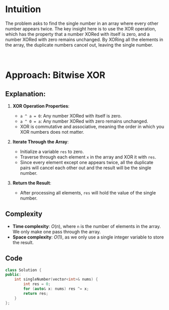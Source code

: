 # Intuition

The problem asks to find the single number in an array where every other number appears twice. The key insight here is to use the XOR operation, which has the property that a number XORed with itself is zero, and a number XORed with zero remains unchanged. By XORing all the elements in the array, the duplicate numbers cancel out, leaving the single number.

<p>&nbsp;</p>

# Approach: Bitwise XOR

## Explanation:

1. **XOR Operation Properties**:
   - `a ^ a = 0`: Any number XORed with itself is zero.
   - `a ^ 0 = a`: Any number XORed with zero remains unchanged.
   - XOR is commutative and associative, meaning the order in which you XOR numbers does not matter.

2. **Iterate Through the Array**:
   - Initialize a variable `res` to zero.
   - Traverse through each element `x` in the array and XOR it with `res`.
   - Since every element except one appears twice, all the duplicate pairs will cancel each other out and the result will be the single number.

3. **Return the Result**:
   - After processing all elements, `res` will hold the value of the single number.

## Complexity
- **Time complexity**: $O(n)$, where `n` is the number of elements in the array. We only make one pass through the array.
- **Space complexity**: $O(1)$, as we only use a single integer variable to store the result.

## Code 
```cpp
class Solution {
public:
    int singleNumber(vector<int>& nums) {
        int res = 0;
        for (auto& x: nums) res ^= x;
        return res;
    }
};
```